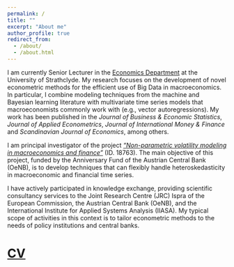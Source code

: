 ```yaml
---
permalink: /
title: ""
excerpt: "About me"
author_profile: true
redirect_from: 
  - /about/
  - /about.html
---
```


I am currently Senior Lecturer in the [Economics Department](https://www.strath.ac.uk/business/economics/) at the University of Strathclyde. 
My research focuses on the development of novel econometric methods for the efficient use of Big Data in macroeconomics. In particular, I combine modeling techniques from the machine and Bayesian learning literature with multivariate time series models that macroeconomists commonly work with (e.g., vector autoregressions). My work has been published in the *Journal of Business & Economic Statistics*, *Journal of Applied Econometrics*, *Journal of International Money & Finance* and *Scandinavian Journal of Economics*, among others.
  
I am principal investigator of the project [*“Non-parametric volatility modeling in macroeconomics and finance”*](https://nhauzenb.github.io/portfolio/oenb-1-npvola/) (ID. 18763). The main objective of this project, funded by the Anniversary Fund of the Austrian Central Bank (OeNB), is to develop techniques that can flexibly handle heteroskedasticity in macroeconomic and financial time series.

I have actively participated in knowledge exchange, providing scientific consultancy services to the Joint Research Centre (JRC) Ispra of the European Commission, the Austrian Central Bank (OeNB), and the International Institute for Applied Systems Analysis (IIASA). My typical scope of activities in this context is to tailor econometric methods to the needs of policy institutions and central banks.




[CV](https://www.dropbox.com/s/bmsj8kmjvym0csr/NH_CV_March2023.pdf?dl=0) 
======
